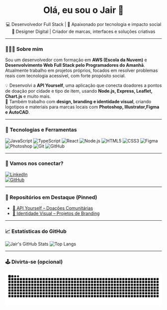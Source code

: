 
<h1 align="center">Olá, eu sou o Jair 👋</h1>

<p align="center">
  💻 Desenvolvedor Full Stack | 🚀 Apaixonado por tecnologia e impacto social <br>
  🎨 Designer Digital | Criador de marcas, interfaces e soluções criativas
</p>

---

### 👨🏾‍💻 Sobre mim

Sou um desenvolvedor com formação em **AWS (Escola da Nuvem)** e **Desenvolvimento Web Full Stack pelo Programadores do Amanhã**. Atualmente trabalho em projetos próprios, focados em resolver problemas reais com tecnologia acessível, com forte propósito social.

💡 Desenvolvi a **API Yourself**, uma aplicação que conecta doadores a pontos de doação por cidade e tipo de item, usando **Node.js, Express, Leaflet, Chart.js** e muito mais.  
🎯 Também trabalho com **design, branding e identidade visual**, criando logotipos e materiais para marcas locais com **Photoshop, Illustrator,Figma e AutoCAD**.

---

### 🔧 Tecnologias e Ferramentas

![JavaScript](https://img.shields.io/badge/-JavaScript-black?style=flat-square&logo=javascript)
![TypeScript](https://img.shields.io/badge/-TypeScript-black?style=flat-square&logo=typescript)
![React](https://img.shields.io/badge/-React-black?style=flat-square&logo=react)
![Node.js](https://img.shields.io/badge/-Node.js-black?style=flat-square&logo=node.js)
![HTML5](https://img.shields.io/badge/-HTML5-black?style=flat-square&logo=html5)
![CSS3](https://img.shields.io/badge/-CSS3-black?style=flat-square&logo=css3)
![Figma](https://img.shields.io/badge/-Figma-black?style=flat-square&logo=figma)
![Photoshop](https://img.shields.io/badge/-Photoshop-black?style=flat-square&logo=adobe-photoshop)
![Git](https://img.shields.io/badge/-Git-black?style=flat-square&logo=git)
![GitHub](https://img.shields.io/badge/-GitHub-black?style=flat-square&logo=github)

---

### 🔗 Vamos nos conectar?

[![LinkedIn](https://img.shields.io/badge/-LinkedIn-blue?style=flat-square&logo=linkedin&logoColor=white)](https://linkedin.com/in/jair-dev)  
[![GitHub](https://img.shields.io/badge/-GitHub-181717?style=flat-square&logo=github)](https://github.com/Jairfilhobonifacio)

---

### 📌 Repositórios em Destaque (Pinned)
- [🧩 API Yourself – Doações Comunitárias](https://github.com/jairfilhobonifacio/api-doacoes)  
- [🎨 Identidade Visual – Projetos de Branding](https://github.com/jairfilhobonifacio/portfolio-design)

---

### 📈 Estatísticas do GitHub

![Jair's GitHub Stats](https://github-readme-stats.vercel.app/api?username=Jairfilhobonifacio&show_icons=true&theme=tokyonight)
![Top Langs](https://github-readme-stats.vercel.app/api/top-langs/?username=Jairfilhobonifacio&layout=compact&theme=tokyonight)

---

### 🕹️ Divirta-se (opcional)
<img src="https://raw.githubusercontent.com/Jairfilhobonifacio/Jairfilhobonifacio/output/snake.svg" alt="Snake animation" />

###
